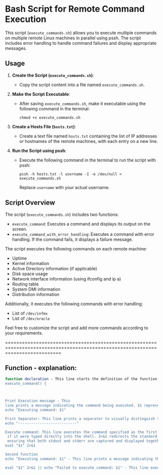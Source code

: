 # Bash Script for Remote Command Execution

This script (`execute_commands.sh`) allows you to execute multiple commands on multiple remote Linux machines in parallel using pssh. The script includes error handling to handle command failures and display appropriate messages.

## Usage

1. **Create the Script (`execute_commands.sh`)**:
   - Copy the script content into a file named `execute_commands.sh`.

2. **Make the Script Executable**:
   - After saving `execute_commands.sh`, make it executable using the following command in the terminal:
     ```
     chmod +x execute_commands.sh
     ```

3. **Create a Hosts File (`hosts.txt`)**:
   - Create a text file named `hosts.txt` containing the list of IP addresses or hostnames of the remote machines, with each entry on a new line.

4. **Run the Script using pssh**:
   - Execute the following command in the terminal to run the script with pssh:
     ```
     pssh -h hosts.txt -l username -I -e /dev/null < execute_commands.sh
     ```
     Replace `username` with your actual username.

## Script Overview

The script (`execute_commands.sh`) includes two functions:
- `execute_command`: Executes a command and displays its output on the screen.
- `execute_command_with_error_handling`: Executes a command with error handling. If the command fails, it displays a failure message.

The script executes the following commands on each remote machine:
- Uptime
- Kernel information
- Active Directory information (if applicable)
- Disk space usage
- Network interface information (using ifconfig and ip a)
- Routing table
- System DMI information
- Distribution information

Additionally, it executes the following commands with error handling:
- List of `/dev/infmx`
- List of `/dev/oracle`

Feel free to customize the script and add more commands according to your requirements.

================================================================================================================================
## Function - explanation:
```bash
function declaration - This line starts the definition of the function execute_command(). It's a Bash function that will be used to execute a command and display its output.
execute_command() {



Print Execution message - This
line prints a message indicating the command being executed. $1 represents the first argument passed to the function, which is the command to be executed.
echo "Executing command: $1"

Print Separator: This line prints a separator to visually distinguish the output of different commands.
echo "---------------------------"

Execute command: This line executes the command specified as the first argument ($1). eval evaluates the command as
 if it were typed directly into the shell. 2>&1 redirects the standard error (file descriptor 2) to the standard output (file descriptor 1),
 ensuring that both stdout and stderr are captured and displayed together.
eval "$1" 2>&1

Second function
echo "Executing command: $1" - This line prints a message indicating the command being executed. $1 represents the first argument passed to the function, which is the command to be executed.

eval "$1" 2>&1 || echo "Failed to execute command: $1" - This line executes the command specified as the first argument ($1). If the command fails (i.e., returns a non-zero exit status), the || operator executes the command after it, which prints a failure message.
